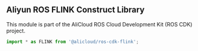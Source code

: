 ## Aliyun ROS FLINK Construct Library

This module is part of the AliCloud ROS Cloud Development Kit (ROS CDK) project.

```python
import * as FLINK from '@alicloud/ros-cdk-flink';
```
